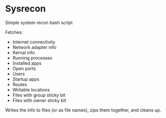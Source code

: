 # Sysrecon
Simple system recon bash script

Fetches:

* Internet connectivity
* Network adapter info
* Kernal info
* Running processes
* Installed apps
* Open ports
* Users
* Startup apps
* Routes
* Writable locations
* Files with group sticky bit
* Files with owner sticky bit

Writes the info to files (or as file names), zips them together, and cleans up. 
